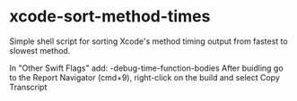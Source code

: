 # xcode-sort-method-times
Simple shell script for sorting Xcode's method timing output from fastest to slowest method.

In "Other Swift Flags" add:  -debug-time-function-bodies
After buidling go to the Report Navigator (cmd+9), right-click on the build and select Copy Transcript
